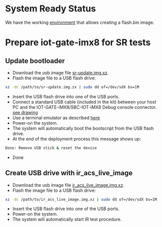 # System Ready Status

We have the working [environment](https://github.com/compulab-yokneam/compulab-sr) that allows creating a flash.bin image.

# Prepare iot-gate-imx8 for SR tests

## Update bootloader
* Download the usb image file [sr-update.img.xz](https://drive.google.com/file/d/1EWxyni0cHXBEL7EnqJEdIyTUD15B1E-t/view?usp=sharing).
* Flash the image file to a USB flash drive:
```bash
xz -dc /path/to/sr-update.img.zx | sudo dd of=/dev/sdX bs=1M
```
* Insert the USB flash drive into one of the USB ports.
* Connect a standard USB cable (included in the kit) between your host PC and the IOT-GATE-iMX8/SBC-IOT-iMX8 Debug console connector. [see drawing](https://mediawiki.compulab.com/w/index.php?title=File:Iot-gate-imx8_front-and-back-panels.png)
* Use a terminal emulator as described [here](https://mediawiki.compulab.com/w/index.php?title=IOT-GATE-iMX8:_Getting_Started#Quick_Setup)
* Power-on the system.
* The system will automatically boot the bootscript from the USB flash drive.
* At the end of the deployment process this message shows up:
```bash
Done: Remove USB stick & reset the device
```
* Done

## Create USB drive with ir_acs_live_image
* Download the usb image file [ir_acs_live_image.img.xz](https://drive.google.com/file/d/1a1zehlPGg4BNzVtsOAgkuE4--IhYP2Ub/view?usp=sharing).
* Flash the image file to a USB flash drive:
```bash
xz -dc /path/to/ir_acs_live_image.img.xz | sudo dd of=/dev/sdX bs=1M
```
* Insert the USB flash drive into one of the USB ports.
* Power-on the system.
* The system will automatically start IR test procedure.
